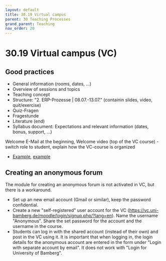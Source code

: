 ```yaml
---
layout: default
title: 30.19 Virtual campus
parent: 30 Teaching Processes
grand_parent: Teaching
nav_order: 20
---
```


# 30.19 Virtual campus (VC)

## Good practices

- General information (rooms, dates, ...)
- Overview of sessions and topics
- Teaching concept
- Structure: "2. ERP-Prozesse | 08.07.-13.07." (containin slides, video, quit/exercise)
- Quiz-Fragen
- Fragestunde
- Literature (end)
- Syllabus document: Expectations and relevant information (dates, bonus, support, ...)

Welcome E-Mail at the beginning, Welcome video (top of the VC course) - switch role to student, explain how the VC-course is organized

- [Example](https://vc.uni-bamberg.de/course/view.php?id=67883), [example](https://vc.uni-bamberg.de/course/view.php?id=68017)

## Creating an anonymous forum

The module for creating an anonymous forum is not activated in VC, but there is a workaround.

- Set up an new email account (Gmail or similar), keep the password confidential.
- Create a new "self-registered" user account for the VC (https://vc.uni-bamberg.de/moodle/login/signup.php/?lang=en). Name the username "Anonymous". Share the set password for the account and the username in the course.
- Students can log in with the shared account (instead of their own) and post in the VC using it. It is important that when logging in, the login details for the anonymous account are entered in the form under "Login with separate account by email". It does not work with "Login for University of Bamberg".
